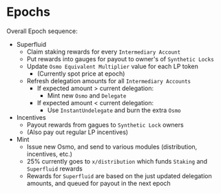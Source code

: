 <!--
order: 4
-->

# Epochs

Overall Epoch sequence:
* Superfluid
  * Claim staking rewards for every `Intermediary Account`
  * Put rewards into gauges for payout to owner's of `Synthetic Locks`
  * Update `Osmo Equivalent Multiplier` value for each LP token
    * (Currently spot price at epoch)
  * Refresh delegation amounts for all `Intermediary Accounts`
    * If expected amount > current delegation:
      * Mint new `Osmo` and `Delegate`
    * If expected amount < current delegation:
      * Use `InstantUndelegate` and burn the extra `Osmo`
* Incentives
  * Payout rewards from gagues to `Synthetic Lock` owners
  * (Also pay out regular LP incentives)
* Mint
  * Issue new Osmo, and send to various modules (distribution, incentives, etc.)
  * 25% currently goes to `x/distribution` which funds `Staking` and `Superfluid` rewards
  * Rewards for `Superfluid` are based on the just updated delegation amounts, and queued for payout in the next epoch
